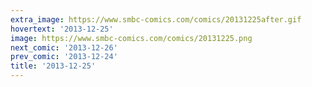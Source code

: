 ```yaml
---
extra_image: https://www.smbc-comics.com/comics/20131225after.gif
hovertext: '2013-12-25'
image: https://www.smbc-comics.com/comics/20131225.png
next_comic: '2013-12-26'
prev_comic: '2013-12-24'
title: '2013-12-25'
---
```


